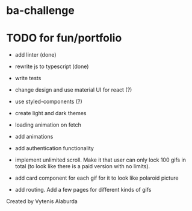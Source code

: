 # ba-challenge

# TODO for fun/portfolio

- add linter (done)
- rewrite js to typescript (done)
- write tests
- change design and use material UI for react (?)
- use styled-components (?)

- create light and dark themes
- loading animation on fetch
- add animations
- add authentication functionality
- implement unlimited scroll. Make it that user can only lock 100 gifs in total (to look like there is a paid version with no limits).
- add card component for each gif for it to look like polaroid picture
- add routing. Add a few pages for different kinds of gifs

 
Created by Vytenis Alaburda
